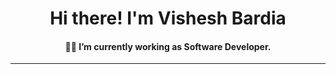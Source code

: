 <h1 align="center">Hi there! I'm Vishesh Bardia</h1>
<h4 align="center">
👩‍💻 I’m currently working as Software Developer.
</h4>

<hr>
